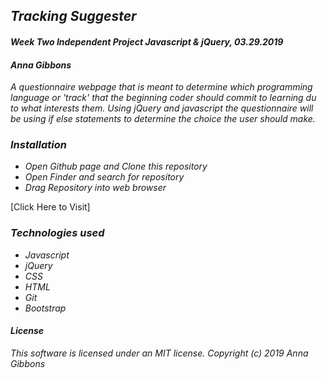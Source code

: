 ## _**Tracking Suggester**_

#### _Week Two Independent Project Javascript & jQuery, 03.29.2019_

#### _Anna Gibbons_

_A questionnaire webpage that is meant to determine which programming language or 'track' that the beginning coder should commit to learning du to what interests them. Using jQuery and javascript the questionnaire will be using if else statements to determine the choice the user should make._

### _Installation_
* _Open Github page and Clone this repository_
* _Open Finder and search for repository_
* _Drag Repository into web browser_


[Click Here to Visit]

### _Technologies used_
* _Javascript_
* _jQuery_
* _CSS_
* _HTML_
* _Git_
* _Bootstrap_

#### _License_

 _This software is licensed under an MIT license._
 _Copyright (c) 2019_ _Anna Gibbons_
